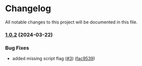 # Changelog

All notable changes to this project will be documented in this file.

### [1.0.2](https://github.com/hey-car/action-ecr-scan/compare/v1.0.1...v1.0.2) (2024-03-22)


### Bug Fixes

* added missing script flag ([#3](https://github.com/hey-car/action-ecr-scan/issues/3)) ([fac9539](https://github.com/hey-car/action-ecr-scan/commit/fac95394310bc663612dcf52c35e1bf8d49feec4))

